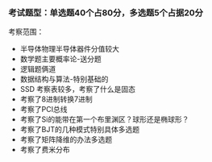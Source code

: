 ### 考试题型：单选题40个占80分，多选题5个占据20分
考察范围：
- 半导体物理半导体器件分值较大
- 数学题主要概率论-送分题
- 逻辑题俩道
- 数据结构与算法-特别基础的
- SSD 考察表较多，考察了什么是固态
- 考察了8进制转换7进制
- 考察了PCI总线
- 考察了Si的能带在第一个布里渊区？球形还是椭球形？
- 考察了BJT的几种模式特别具体多选题
- 考察了矩阵降维的办法多选题
- 考察了费米分布


